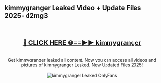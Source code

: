 <h2>kimmygranger Leaked Video + Update Files 2025- d2mg3</h2>
<br>
<div align="center">
<h2><a href="https://libra.edu.pl?kimmygranger" rel="nofollow">🔴 CLICK HERE 🌐==►► kimmygranger</a></h2>
<br>
Get kimmygranger leaked all content. Now you can access all videos and pictures of kimmygranger Leaked. New Updated Files 2025!
<br>
<br>
<a href="https://libra.edu.pl?kimmygranger" rel="nofollow" data-target="animated-image.originalLink"><img src="https://i.ibb.co.com/WyWwxjT/player-gif2.gif" alt="kimmygranger Leaked OnlyFans" style="max-width: 100%; display: inline-block;" data-target="animated-image.originalImage"></a>
</div>
<br>